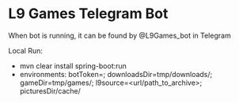 # L9 Games Telegram Bot

When bot is running, it can be found by @L9Games_bot in Telegram

Local Run:
 - mvn clear install spring-boot:run
 - environments: botToken=<botToken>;
       downloadsDir=tmp/downloads/; 
       gameDir=tmp/games/;
       l9source=<url/path_to_archive>;
       picturesDir/cache/
